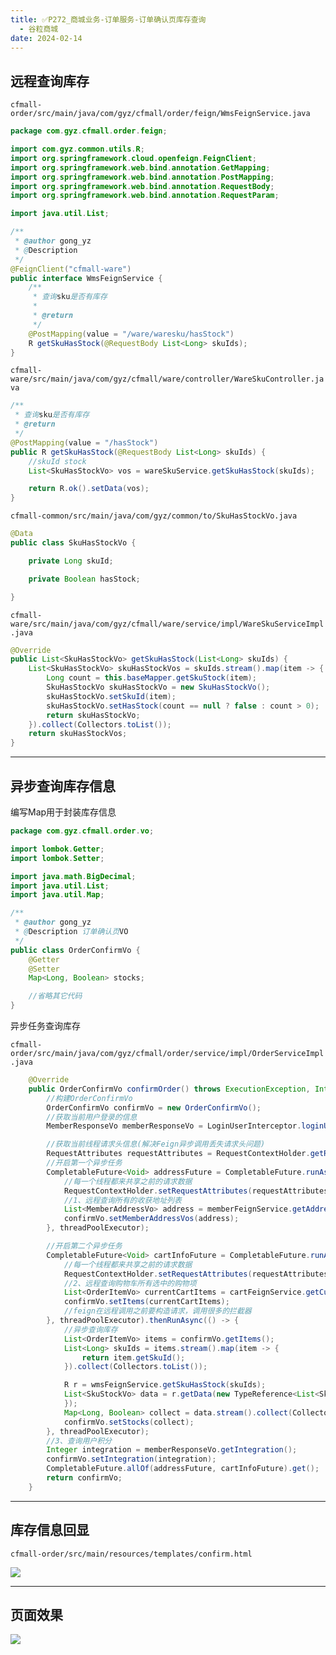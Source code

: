 ```yaml
---
title: ✅P272_商城业务-订单服务-订单确认页库存查询
  - 谷粒商城
date: 2024-02-14
---
```


<!-- more -->

## 远程查询库存

`cfmall-order/src/main/java/com/gyz/cfmall/order/feign/WmsFeignService.java`

```java
package com.gyz.cfmall.order.feign;

import com.gyz.common.utils.R;
import org.springframework.cloud.openfeign.FeignClient;
import org.springframework.web.bind.annotation.GetMapping;
import org.springframework.web.bind.annotation.PostMapping;
import org.springframework.web.bind.annotation.RequestBody;
import org.springframework.web.bind.annotation.RequestParam;

import java.util.List;

/**
 * @author gong_yz
 * @Description
 */
@FeignClient("cfmall-ware")
public interface WmsFeignService {
    /**
     * 查询sku是否有库存
     *
     * @return
     */
    @PostMapping(value = "/ware/waresku/hasStock")
    R getSkuHasStock(@RequestBody List<Long> skuIds);
}
```

`cfmall-ware/src/main/java/com/gyz/cfmall/ware/controller/WareSkuController.java`

```java
/**
 * 查询sku是否有库存
 * @return
 */
@PostMapping(value = "/hasStock")
public R getSkuHasStock(@RequestBody List<Long> skuIds) {
    //skuId stock
    List<SkuHasStockVo> vos = wareSkuService.getSkuHasStock(skuIds);

    return R.ok().setData(vos);
}
```

`cfmall-common/src/main/java/com/gyz/common/to/SkuHasStockVo.java`

```java
@Data
public class SkuHasStockVo {

    private Long skuId;

    private Boolean hasStock;

}
```

`cfmall-ware/src/main/java/com/gyz/cfmall/ware/service/impl/WareSkuServiceImpl.java`

```java
@Override
public List<SkuHasStockVo> getSkuHasStock(List<Long> skuIds) {
    List<SkuHasStockVo> skuHasStockVos = skuIds.stream().map(item -> {
        Long count = this.baseMapper.getSkuStock(item);
        SkuHasStockVo skuHasStockVo = new SkuHasStockVo();
        skuHasStockVo.setSkuId(item);
        skuHasStockVo.setHasStock(count == null ? false : count > 0);
        return skuHasStockVo;
    }).collect(Collectors.toList());
    return skuHasStockVos;
}
```

---

## 异步查询库存信息

编写Map用于封装库存信息

```java
package com.gyz.cfmall.order.vo;

import lombok.Getter;
import lombok.Setter;

import java.math.BigDecimal;
import java.util.List;
import java.util.Map;

/**
 * @author gong_yz
 * @Description 订单确认页VO
 */
public class OrderConfirmVo {
    @Getter
    @Setter
    Map<Long, Boolean> stocks;

    //省略其它代码
}
```

异步任务查询库存

`cfmall-order/src/main/java/com/gyz/cfmall/order/service/impl/OrderServiceImpl.java`

```java
    @Override
    public OrderConfirmVo confirmOrder() throws ExecutionException, InterruptedException {
        //构建OrderConfirmVo
        OrderConfirmVo confirmVo = new OrderConfirmVo();
        //获取当前用户登录的信息
        MemberResponseVo memberResponseVo = LoginUserInterceptor.loginUser.get();

        //获取当前线程请求头信息(解决Feign异步调用丢失请求头问题)
        RequestAttributes requestAttributes = RequestContextHolder.getRequestAttributes();
        //开启第一个异步任务
        CompletableFuture<Void> addressFuture = CompletableFuture.runAsync(() -> {
            //每一个线程都来共享之前的请求数据
            RequestContextHolder.setRequestAttributes(requestAttributes);
            //1、远程查询所有的收获地址列表
            List<MemberAddressVo> address = memberFeignService.getAddress(memberResponseVo.getId());
            confirmVo.setMemberAddressVos(address);
        }, threadPoolExecutor);

        //开启第二个异步任务
        CompletableFuture<Void> cartInfoFuture = CompletableFuture.runAsync(() -> {
            //每一个线程都来共享之前的请求数据
            RequestContextHolder.setRequestAttributes(requestAttributes);
            //2、远程查询购物车所有选中的购物项
            List<OrderItemVo> currentCartItems = cartFeignService.getCurrentCartItems();
            confirmVo.setItems(currentCartItems);
            //feign在远程调用之前要构造请求，调用很多的拦截器
        }, threadPoolExecutor).thenRunAsync(() -> {
            //异步查询库存
            List<OrderItemVo> items = confirmVo.getItems();
            List<Long> skuIds = items.stream().map(item -> {
                return item.getSkuId();
            }).collect(Collectors.toList());

            R r = wmsFeignService.getSkuHasStock(skuIds);
            List<SkuStockVo> data = r.getData(new TypeReference<List<SkuStockVo>>() {
            });
            Map<Long, Boolean> collect = data.stream().collect(Collectors.toMap(SkuStockVo::getSkuId, SkuStockVo::getHasStock));
            confirmVo.setStocks(collect);
        }, threadPoolExecutor);
        //3、查询用户积分
        Integer integration = memberResponseVo.getIntegration();
        confirmVo.setIntegration(integration);
        CompletableFuture.allOf(addressFuture, cartInfoFuture).get();
        return confirmVo;
    }
```

---

## 库存信息回显

`cfmall-order/src/main/resources/templates/confirm.html`

![](https://cfmall-hello.oss-cn-beijing.aliyuncs.com/img/202401/e0fcb77c9fb176e10fba1f1c630ef9d8.png#id=ng6En&originHeight=174&originWidth=1279&originalType=binary&ratio=1&rotation=0&showTitle=false&status=done&style=none&title=)

---

## 页面效果

![](https://cfmall-hello.oss-cn-beijing.aliyuncs.com/img/202401/347cecb1331c22fa8b07e51d44d13935.png#id=IzC1p&originHeight=351&originWidth=979&originalType=binary&ratio=1&rotation=0&showTitle=false&status=done&style=none&title=)

